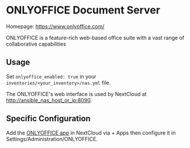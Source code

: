 # ONLYOFFICE Document Server

Homepage: <https://www.onlyoffice.com/>

ONLYOFFICE is a feature-rich web-based office suite with a vast range of collaborative capabilities

## Usage

Set `onlyoffice_enabled: true` in your `inventories/<your_inventory>/nas.yml` file.

The ONLYOFFICE's web interface is used by NextCloud at <http://ansible_nas_host_or_ip:8090>.

## Specific Configuration

Add the [ONLYOFFICE app](https://apps.nextcloud.com/apps/onlyoffice) in NextCloud via + Apps then configure it in Settings/Administration/ONLYOFFICE.
